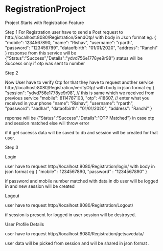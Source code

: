 # RegistrationProject

Project Starts with Registration Feature

Step 1
For Registration user have to send a Post request to http://localhost:8080/Registration/SendOtp/ with body in Json format
eg. 
{
    "mobile": 1234567890,
    "name": "Rishav",
    "username": "rparth",
    "password": "123456789",
    "dataofbirth": "01/01/2020",
    "address": "Ranchi"
}
response from this service will be 
{"Status":"Success","Details":"ydvd756e1778ye9r98"}
status will be Success only if otp was sent to number


Step 2

Now User have to verify Otp for that they have to request another service http://localhost:8080/Registration/verifyOtp/
with body in json format eg
   {
    "session": "ydvd756e1778ye9r98", // this is same which we received from previous service
    "mobile": 8114787103,
    "otp": 418607,  // enter what you received in your phone
    "name": "Rishav",
    "username": "rparth",
    "password": "aadhar",
    "dataofbirth": "01/01/2020",
    "address": "Ranchi"
}

reponse will be 
{"Status":"Success","Details":"OTP Matched"} in case otp and session matched else will throw error

if it get sucesss data will be saved to db and session will be created for that user.


Step 3

Login 

user have to request http://localhost:8080/Registration/login/ with body in json format eg
{
    "mobile" : 1234567890,
    "password" : "1234567890"
}

if password and mobile number matched with data in db user will be logged in and new session will be created 



Logout 

user have to request http://localhost:8080/Registration/Logout/ 

if session is present for logged in user session will be destroyed.


User Profile Details 

user have to request http://localhost:8080/Registration/getsavedata/ 

user data will be picked from session and will be shared in json format .




